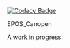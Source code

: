 [![Codacy Badge](https://api.codacy.com/project/badge/Grade/42764e00096f48469a93a60168cdca16)](https://www.codacy.com/app/brtiberio/EPOS_Canopen?utm_source=github.com&amp;utm_medium=referral&amp;utm_content=brtiberio/EPOS_Canopen&amp;utm_campaign=Badge_Grade)

EPOS_Canopen

A work in progress.